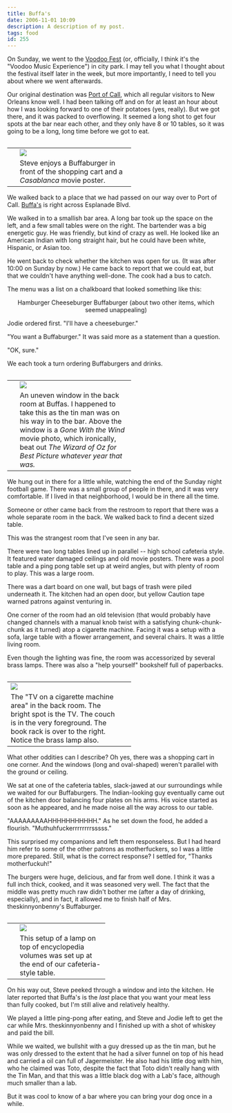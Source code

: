 ```yaml
---
title: Buffa's
date: 2006-11-01 10:09
description: A description of my post.
tags: food
id: 255
---
```

On Sunday, we went to the <a href="http://www.voodoomusicfest.com/" target="_blank">Voodoo Fest</a> (or, officially, I think it's the "Voodoo Music Experience") in city park.  I may tell you what I thought about the festival itself later in the week, but more importantly, I need to tell you about where we went afterwards.

Our original destination was <a href="http://www.portofcallneworleans.com/" target="_blank">Port of Call</a>, which all regular visitors to New Orleans know well.  I had been talking off and on for at least an hour about how I was looking forward to one of their potatoes (yes, really).  But we got there, and it was packed to overflowing.  It seemed a long shot to get four spots at the bar near each other, and they only have 8 or 10 tables, so it was going to be a long, long time before we got to eat.

<table cellpadding="2" align="right"><tr><td width="5" rowspan="2"><spacer type="block" width="5" height="1"></td><td width="250" ><img src="/img/buffas_steve.jpg"></td></tr><tr><td class="caption" width="250">Steve enjoys a Buffaburger in front of the shopping cart and a <i>Casablanca</i> movie poster.</td></tr></table>

We walked back to a place that we had passed on our way over to Port of Call.  <a href="http://listings.bestofneworleans.com/gyrobase/Location.html?Location=oid%3A10331" target="_blank">Buffa's</a> is right across Esplanade Blvd.  

We walked in to a smallish bar area.  A long bar took up the space on the left, and a few small tables were on the right.  The bartender was a big energetic guy.  He was friendly, but kind of crazy as well.  He looked like an American Indian with long straight hair, but he could have been white, Hispanic, or Asian too.

He went back to check whether the kitchen was open for us.  (It was after 10:00 on Sunday by now.)  He came back to report that we could eat, but that we couldn't have anything well-done.  The cook had a bus to catch.

The menu was a list on a chalkboard that looked something like this:

<center>Hamburger
Cheeseburger
Buffaburger
(about two other items, which seemed unappealing)</center>

Jodie ordered first.  "I'll have a cheeseburger."

"You want a Buffaburger."  It was said more as a statement than a question.

"OK, sure."

We each took a turn ordering Buffaburgers and drinks.

<table cellpadding="2" align="right"><tr><td width="5" rowspan="2"><spacer type="block" width="5" height="1"></td><td width="250" ><img src="/img/buffas_tinman.jpg"></td></tr><tr><td class="caption" width="250">An uneven window in the back room at Buffas.  I happened to take this as the tin man was on his way in to the bar.  Above the window is a <i>Gone With the Wind</i> movie photo, which ironically, beat out <i>The Wizard of Oz</a> for Best Picture whatever year that was.</td></tr></table>

We hung out in there for a little while, watching the end of the Sunday night football game.  There was a small group of people in there, and it was very comfortable.  If I lived in that neighborhood, I would be in there all the time.

Someone or other came back from the restroom to report that there was a whole separate room in the back.  We walked back to find a decent sized table.

This was the strangest room that I've seen in any bar.

There were two long tables lined up in parallel -- high school cafeteria style.  It featured water damaged ceilings and old movie posters.  There was a pool table and a ping pong table set up at weird angles, but with plenty of room to play.  This was a large room.

There was a dart board on one wall, but bags of trash were piled underneath it. The kitchen had an open door, but yellow Caution tape warned patrons against venturing in.

One corner of the room had an old television (that would probably have changed channels with a manual knob twist with a satisfying chunk-chunk-chunk as it turned) atop a cigarette machine.  Facing it was a setup with a sofa, large table with a flower arrangement, and several chairs.  It was a little living room.

Even though the lighting was fine, the room was accessorized by several brass lamps.  There was also a "help yourself" bookshelf full of paperbacks.

<table cellpadding="2" align="left"><tr><td width="250" ><img src="/img/buffas_wide.jpg"></td><td width="5" rowspan="2"><spacer type="block" width="5" height="1"></td></tr><tr><td class="caption" width="250">The "TV on a cigarette machine area" in the back room.  The bright spot is the TV.  The couch is in the very foreground.  The book rack is over to the right.  Notice the brass lamp also.</td></tr></table>


What other oddities can I describe?  Oh yes, there was a shopping cart in one corner.  And the windows (long and oval-shaped) weren't parallel with the ground or ceiling.

We sat at one of the cafeteria tables, slack-jawed at our surroundings while we waited for our Buffaburgers.  The Indian-looking guy eventually came out of the kitchen door balancing four plates on his arms.  His voice started as soon as he appeared, and he made noise all the way across to our table.

"AAAAAAAAAHHHHHHHHHHH."  As he set down the food, he added a flourish.  "Muthuhfuckerrrrrrrrsssss."

This surprised my companions and left them responseless.  But I had heard him refer to some of the other patrons as motherfuckers, so I was a little more prepared.  Still, what is the correct response?  I settled for, "Thanks motherfuckuh!"

The burgers were huge, delicious, and far from well done.  I think it was a full inch thick, cooked, and it was seasoned very well.  The fact that the middle was pretty much raw didn't bother me (after a day of drinking, especially), and in fact, it allowed me to finish half of Mrs. theskinnyonbenny's Buffaburger.

<table cellpadding="2" align="right"><tr><td width="5" rowspan="2"><spacer type="block" width="5" height="1"></td><td width="190" ><img src="/img/buffas_lamp.jpg"></td></tr><tr><td class="caption" width="190">This setup of a lamp on top of encyclopedia volumes was set up at the end of our cafeteria-style table.</td></tr></table>

On his way out, Steve peeked through a window and into the kitchen.  He later reported that Buffa's is the <i>last</i> place that you want your meat less than fully cooked, but I'm still alive and relatively healthy.

We played a little ping-pong after eating, and Steve and Jodie left to get the car while Mrs. theskinnyonbenny and I finished up with a shot of whiskey and paid the bill.

While we waited, we bullshit with a guy dressed up as the tin man, but he was only dressed to the extent that he had a silver funnel on top of his head and carried a oil can full of Jagermeister.  He also had his little dog with him, who he claimed was Toto, despite the fact that Toto didn't really hang with the Tin Man, and that this was a little black dog with a Lab's face, although much smaller than a lab.

But it was cool to know of a bar where you can bring your dog once in a while.


